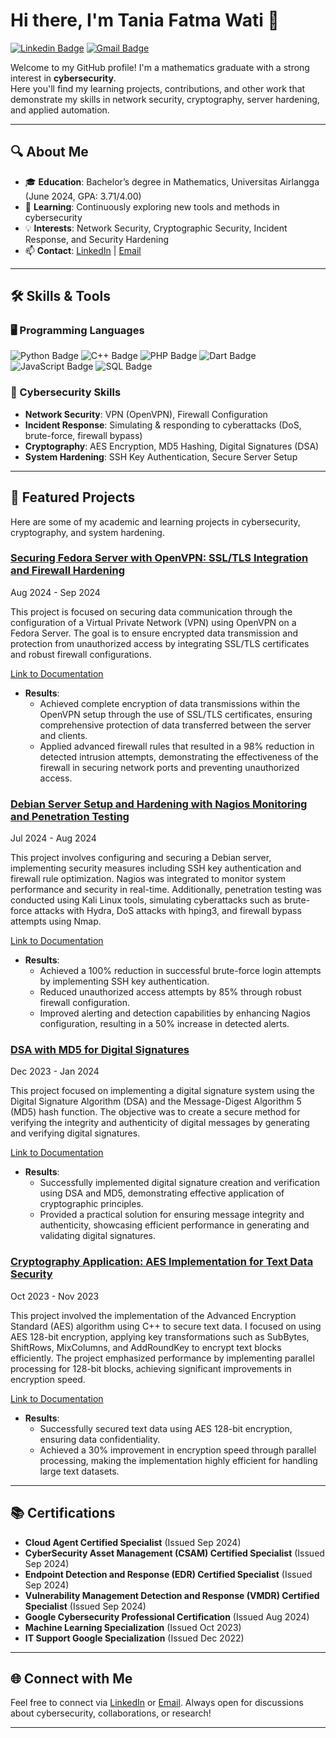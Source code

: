 # Hi there, I'm Tania Fatma Wati 👋

[![Linkedin Badge](https://img.shields.io/badge/-taniafatmawati-blue?style=flat-square&logo=Linkedin&logoColor=white&link=https://www.linkedin.com/in/tania-fatma-wati/)](https://www.linkedin.com/in/tania-fatma-wati/)
[![Gmail Badge](https://img.shields.io/badge/-tania.fatmawati20@gmail.com-c14438?style=flat-square&logo=Gmail&logoColor=white&link=mailto:tania.fatmawati20@gmail.com)](mailto:tania.fatmawati20@gmail.com)

Welcome to my GitHub profile! I'm a mathematics graduate with a strong interest in **cybersecurity**.  
Here you'll find my learning projects, contributions, and other work that demonstrate my skills in network security, cryptography, server hardening, and applied automation.  

---

## 🔍 About Me
- 🎓 **Education**: Bachelor’s degree in Mathematics, Universitas Airlangga (June 2024, GPA: 3.71/4.00)  
- 🌱 **Learning**: Continuously exploring new tools and methods in cybersecurity  
- 💡 **Interests**: Network Security, Cryptographic Security, Incident Response, and Security Hardening  
- 📫 **Contact**: [LinkedIn](https://www.linkedin.com/in/tania-fatma-wati/) | [Email](mailto:taniafatmawati20@gmail.com)  

---

## 🛠️ Skills & Tools

### 🖥️ Programming Languages
![Python Badge](https://img.shields.io/badge/-Python-3776AB?style=for-the-badge&logo=python&logoColor=white)
![C++ Badge](https://img.shields.io/badge/-C++-00599C?style=for-the-badge&logo=c%2B%2B&logoColor=white)
![PHP Badge](https://img.shields.io/badge/-PHP-777BB4?style=for-the-badge&logo=php&logoColor=white)
![Dart Badge](https://img.shields.io/badge/-Dart-0175C2?style=for-the-badge&logo=dart&logoColor=white)
![JavaScript Badge](https://img.shields.io/badge/-JavaScript-F7DF1E?style=for-the-badge&logo=javascript&logoColor=black)
![SQL Badge](https://img.shields.io/badge/-SQL-4479A1?style=for-the-badge&logo=postgresql&logoColor=white)

### 🔐 Cybersecurity Skills
- **Network Security**: VPN (OpenVPN), Firewall Configuration  
- **Incident Response**: Simulating & responding to cyberattacks (DoS, brute-force, firewall bypass)  
- **Cryptography**: AES Encryption, MD5 Hashing, Digital Signatures (DSA)  
- **System Hardening**: SSH Key Authentication, Secure Server Setup  

---

## 📂 Featured Projects

Here are some of my academic and learning projects in cybersecurity, cryptography, and system hardening.

### [Securing Fedora Server with OpenVPN: SSL/TLS Integration and Firewall Hardening](https://github.com/taniafatmawati/vpn-secure-implementation-fedora-server)
Aug 2024 - Sep 2024

This project is focused on securing data communication through the configuration of a Virtual Private Network (VPN) using OpenVPN on a Fedora Server. The goal is to ensure encrypted data transmission and protection from unauthorized access by integrating SSL/TLS certificates and robust firewall configurations.

[Link to Documentation](https://github.com/taniafatmawati/vpn-secure-implementation-fedora-server)

- **Results**:
  - Achieved complete encryption of data transmissions within the OpenVPN setup through the use of SSL/TLS certificates, ensuring comprehensive protection of data transferred between the server and clients.
  - Applied advanced firewall rules that resulted in a 98% reduction in detected intrusion attempts, demonstrating the effectiveness of the firewall in securing network ports and preventing unauthorized access.


### [Debian Server Setup and Hardening with Nagios Monitoring and Penetration Testing](https://github.com/taniafatmawati/debian-server-setup)
Jul 2024 - Aug 2024

This project involves configuring and securing a Debian server, implementing security measures including SSH key authentication and firewall rule optimization. Nagios was integrated to monitor system performance and security in real-time. Additionally, penetration testing was conducted using Kali Linux tools, simulating cyberattacks such as brute-force attacks with Hydra, DoS attacks with hping3, and firewall bypass attempts using Nmap.

[Link to Documentation](https://github.com/taniafatmawati/debian-server-setup-and-hardening)

- **Results**:
  - Achieved a 100% reduction in successful brute-force login attempts by implementing SSH key authentication.
  - Reduced unauthorized access attempts by 85% through robust firewall configuration.
  - Improved alerting and detection capabilities by enhancing Nagios configuration, resulting in a 50% increase in detected alerts.

 
### [DSA with MD5 for Digital Signatures](https://github.com/taniafatmawati/dsa-md5-digital-signatures)
Dec 2023 - Jan 2024

This project focused on implementing a digital signature system using the Digital Signature Algorithm (DSA) and the Message-Digest Algorithm 5 (MD5) hash function. The objective was to create a secure method for verifying the integrity and authenticity of digital messages by generating and verifying digital signatures.

[Link to Documentation](https://github.com/taniafatmawati/dsa-md5-digital-signature)

- **Results**:
  - Successfully implemented digital signature creation and verification using DSA and MD5, demonstrating effective application of cryptographic principles.
  - Provided a practical solution for ensuring message integrity and authenticity, showcasing efficient performance in generating and validating digital signatures.


### [Cryptography Application: AES Implementation for Text Data Security](https://github.com/taniafatmawati/aes-text-data-security)
Oct 2023 - Nov 2023

This project involved the implementation of the Advanced Encryption Standard (AES) algorithm using C++ to secure text data. I focused on using AES 128-bit encryption, applying key transformations such as SubBytes, ShiftRows, MixColumns, and AddRoundKey to encrypt text blocks efficiently. The project emphasized performance by implementing parallel processing for 128-bit blocks, achieving significant improvements in encryption speed.

[Link to Documentation](https://github.com/taniafatmawati/aes-text-encryption-cpp)

- **Results**:
  - Successfully secured text data using AES 128-bit encryption, ensuring data confidentiality.
  - Achieved a 30% improvement in encryption speed through parallel processing, making the implementation highly efficient for handling large text datasets.

---

## 📚 Certifications

- **Cloud Agent Certified Specialist** (Issued Sep 2024)
- **CyberSecurity Asset Management (CSAM) Certified Specialist** (Issued Sep 2024)
- **Endpoint Detection and Response (EDR) Certified Specialist** (Issued Sep 2024)
- **Vulnerability Management Detection and Response (VMDR) Certified Specialist** (Issued Sep 2024)
- **Google Cybersecurity Professional Certification** (Issued Aug 2024)
- **Machine Learning Specialization** (Issued Oct 2023)
- **IT Support Google Specialization** (Issued Dec 2022)

---

## 🌐 Connect with Me
Feel free to connect via [LinkedIn](https://www.linkedin.com/in/tania-fatma-wati/) or [Email](mailto:tania.fatmawati20@gmail.com). Always open for discussions about cybersecurity, collaborations, or research!  

---
